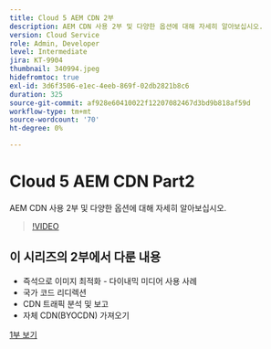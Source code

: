 ```yaml
---
title: Cloud 5 AEM CDN 2부
description: AEM CDN 사용 2부 및 다양한 옵션에 대해 자세히 알아보십시오.
version: Cloud Service
role: Admin, Developer
level: Intermediate
jira: KT-9904
thumbnail: 340994.jpeg
hidefromtoc: true
exl-id: 3d6f3506-e1ec-4eeb-869f-02db2821b8c6
duration: 325
source-git-commit: af928e60410022f12207082467d3bd9b818af59d
workflow-type: tm+mt
source-wordcount: '70'
ht-degree: 0%

---
```


# Cloud 5 AEM CDN Part2

AEM CDN 사용 2부 및 다양한 옵션에 대해 자세히 알아보십시오.

>[!VIDEO](https://video.tv.adobe.com/v/340994?quality=12&learn=on)

## 이 시리즈의 2부에서 다룬 내용

+ 즉석으로 이미지 최적화 - 다이내믹 미디어 사용 사례
+ 국가 코드 리디렉션
+ CDN 트래픽 분석 및 보고
+ 자체 CDN(BYOCDN) 가져오기

[1부 보기](cloud5-aem-cdn-part1.md)